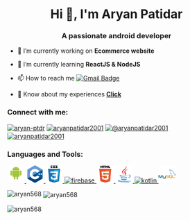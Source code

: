 <h1 align="center">Hi 👋, I'm Aryan Patidar</h1>
<h3 align="center">A passionate android developer</h3>



- 🔭 I’m currently working on **Ecommerce website**

- 🌱 I’m currently learning **ReactJS & NodeJS**

- 📫 How to reach me [![Gmail Badge](https://img.shields.io/badge/-aryanpatidar2001@gmail.com-c14438?style=flat-square&logo=Gmail&logoColor=white&link=mailto:aryanpatidar2001@gmail.com)](mailto:aryanpatidar2001@gmail.com)

- 📄 Know about my experiences <b>[Click](https://drive.google.com/file/d/1Xi2cEQKxKcdjl1nEFZJ29pE2_OdTENUw/view?usp=drive_link)</b>

<h3 align="left">Connect with me:</h3>
<p align="left">
<a href="https://linkedin.com/in/aryan-ptdr" target="blank"><img align="center" src="https://raw.githubusercontent.com/rahuldkjain/github-profile-readme-generator/master/src/images/icons/Social/linked-in-alt.svg" alt="aryan-ptdr" height="30" width="40" /></a>
<a href="https://instagram.com/aryanpatidar2001" target="blank"><img align="center" src="https://raw.githubusercontent.com/rahuldkjain/github-profile-readme-generator/master/src/images/icons/Social/instagram.svg" alt="aryanpatidar2001" height="30" width="40" /></a>
<a href="https://www.hackerrank.com/@aryanpatidar2001" target="blank"><img align="center" src="https://raw.githubusercontent.com/rahuldkjain/github-profile-readme-generator/master/src/images/icons/Social/hackerrank.svg" alt="@aryanpatidar2001" height="30" width="40" /></a>
<a href="https://www.leetcode.com/aryanpatidar2001" target="blank"><img align="center" src="https://raw.githubusercontent.com/rahuldkjain/github-profile-readme-generator/master/src/images/icons/Social/leet-code.svg" alt="aryanpatidar2001" height="30" width="40" /></a>
</p>

<h3 align="left">Languages and Tools:</h3>
<p align="left"> <a href="https://developer.android.com" target="_blank" rel="noreferrer"> <img src="https://raw.githubusercontent.com/devicons/devicon/master/icons/android/android-original-wordmark.svg" alt="android" width="40" height="40"/> </a> <a href="https://www.w3schools.com/cpp/" target="_blank" rel="noreferrer"> <img src="https://raw.githubusercontent.com/devicons/devicon/master/icons/cplusplus/cplusplus-original.svg" alt="cplusplus" width="40" height="40"/> </a> <a href="https://www.w3schools.com/css/" target="_blank" rel="noreferrer"> <img src="https://raw.githubusercontent.com/devicons/devicon/master/icons/css3/css3-original-wordmark.svg" alt="css3" width="40" height="40"/> </a> <a href="https://firebase.google.com/" target="_blank" rel="noreferrer"> <img src="https://www.vectorlogo.zone/logos/firebase/firebase-icon.svg" alt="firebase" width="40" height="40"/> </a> <a href="https://www.w3.org/html/" target="_blank" rel="noreferrer"> <img src="https://raw.githubusercontent.com/devicons/devicon/master/icons/html5/html5-original-wordmark.svg" alt="html5" width="40" height="40"/> </a> <a href="https://www.java.com" target="_blank" rel="noreferrer"> <img src="https://raw.githubusercontent.com/devicons/devicon/master/icons/java/java-original.svg" alt="java" width="40" height="40"/> </a> <a href="https://kotlinlang.org" target="_blank" rel="noreferrer"> <img src="https://www.vectorlogo.zone/logos/kotlinlang/kotlinlang-icon.svg" alt="kotlin" width="40" height="40"/> </a> <a href="https://www.mysql.com/" target="_blank" rel="noreferrer"> <img src="https://raw.githubusercontent.com/devicons/devicon/master/icons/mysql/mysql-original-wordmark.svg" alt="mysql" width="40" height="40"/> </a> </p>

<p><img align="left" src="https://github-readme-stats.vercel.app/api/top-langs?username=aryan568&show_icons=true&locale=en&layout=compact" alt="aryan568" /></p>

<p>&nbsp;<img align="center" src="https://github-readme-stats.vercel.app/api?username=aryan568&show_icons=true&locale=en" alt="aryan568" /></p>

<p><img align="center" src="https://github-readme-streak-stats.herokuapp.com/?user=aryan568&" alt="aryan568" /></p>
